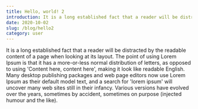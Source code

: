 ```yaml
---
title: Hello, world! 2
introduction: It is a long established fact that a reader will be distracted by the readable content of a page when looking at its layout.
date: 2020-10-02
slug: /blog/hello2
category: user
---
```


It is a long established fact that a reader will be distracted by the readable content of a page when looking at its layout. The point of using Lorem Ipsum is that it has a more-or-less normal distribution of letters, as opposed to using 'Content here, content here', making it look like readable English. Many desktop publishing packages and web page editors now use Lorem Ipsum as their default model text, and a search for 'lorem ipsum' will uncover many web sites still in their infancy. Various versions have evolved over the years, sometimes by accident, sometimes on purpose (injected humour and the like).
